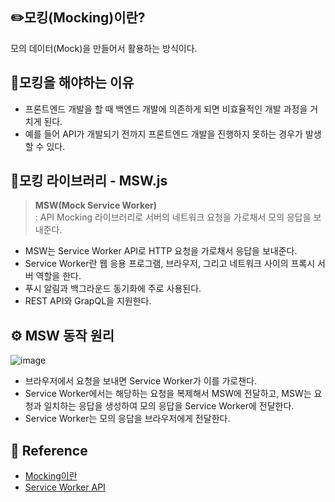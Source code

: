 ## ✏️모킹(Mocking)이란?
모의 데이터(Mock)을 만들어서 활용하는 방식이다.

## 🤔모킹을 해야하는 이유
- 프론트엔드 개발을 할 때 백엔드 개발에 의존하게 되면 비효율적인 개발 과정을 거치게 된다.
- 예를 들어 API가 개발되기 전까지 프론트엔드 개발을 진행하지 못하는 경우가 발생할 수 있다.

## 🔔모킹 라이브러리 - MSW.js
> **MSW(Mock Service Worker)** <br />
> : API Mocking 라이브러리로 서버의 네트워크 요청을 가로채서 모의 응답을 보내준다.
- MSW는 Service Worker API로 HTTP 요청을 가로채서 응답을 보내준다.
- Service Worker란 웹 응용 프로그램, 브라우저, 그리고 네트워크 사이의 프록시 서버 역할을 한다.
- 푸시 알림과 백그라운드 동기화에 주로 사용된다.
- REST API와 GrapQL을 지원한다.

## ⚙️ MSW 동작 원리
![image](https://user-images.githubusercontent.com/51310674/202366658-1b66e659-5f2d-4d26-9d4e-0d662e0e6d60.png)
- 브라우저에서 요청을 보내면 Service Worker가 이를 가로챈다.
- Service Worker에서는 해당하는 요청을 복제해서 MSW에 전달하고, MSW는 요청과 일치하는 응답을 생성하여 모의 응답을 Service Worker에 전달한다.
- Service Worker는 모의 응답을 브라우저에게 전달한다.

## 🔗 Reference
- [Mocking이란](https://tech.kakao.com/2021/09/29/mocking-fe/)
- [Service Worker API](https://developer.mozilla.org/ko/docs/Web/API/Service_Worker_API)
